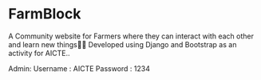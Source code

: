 # FarmBlock
A Community website for Farmers where they can interact with each other and learn new things📝📝
Developed using Django and Bootstrap as an activity for AICTE.. 

Admin:
Username : AICTE
Password : 1234
